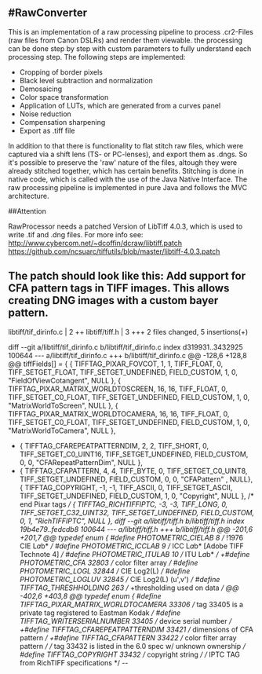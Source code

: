 #RawConverter
---
This is an implementation of a raw processing pipeline to process .cr2-Files (raw files from Canon DSLRs) and render them viewable. the processing can be done step by step with custom parameters to fully understand each processing step. The following steps are implemented:
- Cropping of border pixels
- Black level subtraction and normalization
- Demosaicing
- Color space transformation
- Application of LUTs, which are generated from a curves panel
- Noise reduction
- Compensation sharpening
- Export as .tiff file

In addition to that there is functionality to flat stitch raw files, which were captured via a shift lens (TS- or PC-lenses), and export them as .dngs. So it's possible to preserve the 'raw' nature of the files, altough they were already stitched together, which has certain benefits. Stitching is done in native code, which is called with the use of the Java Native Interface. The raw processing pipeline is implemented in pure Java and follows the MVC architecture.

 

##Attention

RawProcessor needs a patched Version of LibTiff 4.0.3, which is used to write .tif and .dng files. For more info see:
http://www.cybercom.net/~dcoffin/dcraw/libtiff.patch
https://github.com/ncsuarc/tiffutils/blob/master/libtiff-4.0.3.patch



The patch should look like this: 
Add support for CFA pattern tags in TIFF images.  This allows creating
DNG images with a custom bayer pattern.
---
 libtiff/tif_dirinfo.c |    2 ++
 libtiff/tiff.h        |    3 +++
 2 files changed, 5 insertions(+)

diff --git a/libtiff/tif_dirinfo.c b/libtiff/tif_dirinfo.c
index d319931..3432925 100644
--- a/libtiff/tif_dirinfo.c
+++ b/libtiff/tif_dirinfo.c
@@ -128,6 +128,8 @@ tiffFields[] = {
 	{ TIFFTAG_PIXAR_FOVCOT, 1, 1, TIFF_FLOAT, 0, TIFF_SETGET_FLOAT, TIFF_SETGET_UNDEFINED, FIELD_CUSTOM, 1, 0, "FieldOfViewCotangent", NULL },
 	{ TIFFTAG_PIXAR_MATRIX_WORLDTOSCREEN, 16, 16, TIFF_FLOAT, 0, TIFF_SETGET_C0_FLOAT, TIFF_SETGET_UNDEFINED, FIELD_CUSTOM, 1, 0, "MatrixWorldToScreen", NULL },
 	{ TIFFTAG_PIXAR_MATRIX_WORLDTOCAMERA, 16, 16, TIFF_FLOAT, 0, TIFF_SETGET_C0_FLOAT, TIFF_SETGET_UNDEFINED, FIELD_CUSTOM, 1, 0, "MatrixWorldToCamera", NULL },
+	{ TIFFTAG_CFAREPEATPATTERNDIM, 2, 2, TIFF_SHORT, 0, TIFF_SETGET_C0_UINT16, TIFF_SETGET_UNDEFINED,	FIELD_CUSTOM, 0,	0,	"CFARepeatPatternDim", NULL },
+	{ TIFFTAG_CFAPATTERN,	4, 4,	TIFF_BYTE, 0, TIFF_SETGET_C0_UINT8, TIFF_SETGET_UNDEFINED, FIELD_CUSTOM, 0,	0,	"CFAPattern" , NULL},
 	{ TIFFTAG_COPYRIGHT, -1, -1, TIFF_ASCII, 0, TIFF_SETGET_ASCII, TIFF_SETGET_UNDEFINED, FIELD_CUSTOM, 1, 0, "Copyright", NULL },
 	/* end Pixar tags */
 	{ TIFFTAG_RICHTIFFIPTC, -3, -3, TIFF_LONG, 0, TIFF_SETGET_C32_UINT32, TIFF_SETGET_UNDEFINED, FIELD_CUSTOM, 0, 1, "RichTIFFIPTC", NULL },
diff --git a/libtiff/tiff.h b/libtiff/tiff.h
index 19b4e79..fedcdb8 100644
--- a/libtiff/tiff.h
+++ b/libtiff/tiff.h
@@ -201,6 +201,7 @@ typedef enum {
 #define	    PHOTOMETRIC_CIELAB		8	/* !1976 CIE L*a*b* */
 #define	    PHOTOMETRIC_ICCLAB		9	/* ICC L*a*b* [Adobe TIFF Technote 4] */
 #define	    PHOTOMETRIC_ITULAB		10	/* ITU L*a*b* */
+#define	    PHOTOMETRIC_CFA		32803	/* color filter array */
 #define     PHOTOMETRIC_LOGL		32844	/* CIE Log2(L) */
 #define     PHOTOMETRIC_LOGLUV		32845	/* CIE Log2(L) (u',v') */
 #define	TIFFTAG_THRESHHOLDING		263	/* +thresholding used on data */
@@ -402,6 +403,8 @@ typedef enum {
 #define TIFFTAG_PIXAR_MATRIX_WORLDTOCAMERA 33306
 /* tag 33405 is a private tag registered to Eastman Kodak */
 #define TIFFTAG_WRITERSERIALNUMBER      33405   /* device serial number */
+#define TIFFTAG_CFAREPEATPATTERNDIM	33421	/* dimensions of CFA pattern */
+#define TIFFTAG_CFAPATTERN		33422	/* color filter array pattern */
 /* tag 33432 is listed in the 6.0 spec w/ unknown ownership */
 #define	TIFFTAG_COPYRIGHT		33432	/* copyright string */
 /* IPTC TAG from RichTIFF specifications */
-- 